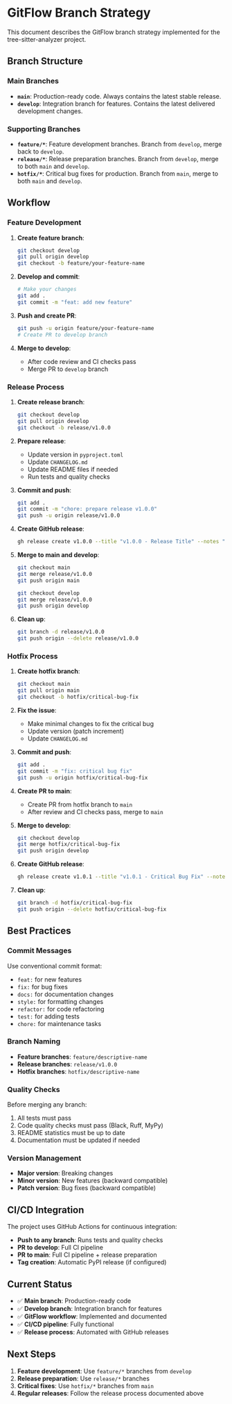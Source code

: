 # GitFlow Branch Strategy

This document describes the GitFlow branch strategy implemented for the tree-sitter-analyzer project.

## Branch Structure

### Main Branches

- **`main`**: Production-ready code. Always contains the latest stable release.
- **`develop`**: Integration branch for features. Contains the latest delivered development changes.

### Supporting Branches

- **`feature/*`**: Feature development branches. Branch from `develop`, merge back to `develop`.
- **`release/*`**: Release preparation branches. Branch from `develop`, merge to both `main` and `develop`.
- **`hotfix/*`**: Critical bug fixes for production. Branch from `main`, merge to both `main` and `develop`.

## Workflow

### Feature Development

1. **Create feature branch**:
   ```bash
   git checkout develop
   git pull origin develop
   git checkout -b feature/your-feature-name
   ```

2. **Develop and commit**:
   ```bash
   # Make your changes
   git add .
   git commit -m "feat: add new feature"
   ```

3. **Push and create PR**:
   ```bash
   git push -u origin feature/your-feature-name
   # Create PR to develop branch
   ```

4. **Merge to develop**:
   - After code review and CI checks pass
   - Merge PR to `develop` branch

### Release Process

1. **Create release branch**:
   ```bash
   git checkout develop
   git pull origin develop
   git checkout -b release/v1.0.0
   ```

2. **Prepare release**:
   - Update version in `pyproject.toml`
   - Update `CHANGELOG.md`
   - Update README files if needed
   - Run tests and quality checks

3. **Commit and push**:
   ```bash
   git add .
   git commit -m "chore: prepare release v1.0.0"
   git push -u origin release/v1.0.0
   ```

4. **Create GitHub release**:
   ```bash
   gh release create v1.0.0 --title "v1.0.0 - Release Title" --notes "Release notes"
   ```

5. **Merge to main and develop**:
   ```bash
   git checkout main
   git merge release/v1.0.0
   git push origin main
   
   git checkout develop
   git merge release/v1.0.0
   git push origin develop
   ```

6. **Clean up**:
   ```bash
   git branch -d release/v1.0.0
   git push origin --delete release/v1.0.0
   ```

### Hotfix Process

1. **Create hotfix branch**:
   ```bash
   git checkout main
   git pull origin main
   git checkout -b hotfix/critical-bug-fix
   ```

2. **Fix the issue**:
   - Make minimal changes to fix the critical bug
   - Update version (patch increment)
   - Update `CHANGELOG.md`

3. **Commit and push**:
   ```bash
   git add .
   git commit -m "fix: critical bug fix"
   git push -u origin hotfix/critical-bug-fix
   ```

4. **Create PR to main**:
   - Create PR from hotfix branch to `main`
   - After review and CI checks pass, merge to `main`

5. **Merge to develop**:
   ```bash
   git checkout develop
   git merge hotfix/critical-bug-fix
   git push origin develop
   ```

6. **Create GitHub release**:
   ```bash
   gh release create v1.0.1 --title "v1.0.1 - Critical Bug Fix" --notes "Hotfix release"
   ```

7. **Clean up**:
   ```bash
   git branch -d hotfix/critical-bug-fix
   git push origin --delete hotfix/critical-bug-fix
   ```

## Best Practices

### Commit Messages

Use conventional commit format:
- `feat:` for new features
- `fix:` for bug fixes
- `docs:` for documentation changes
- `style:` for formatting changes
- `refactor:` for code refactoring
- `test:` for adding tests
- `chore:` for maintenance tasks

### Branch Naming

- **Feature branches**: `feature/descriptive-name`
- **Release branches**: `release/v1.0.0`
- **Hotfix branches**: `hotfix/descriptive-name`

### Quality Checks

Before merging any branch:
1. All tests must pass
2. Code quality checks must pass (Black, Ruff, MyPy)
3. README statistics must be up to date
4. Documentation must be updated if needed

### Version Management

- **Major version**: Breaking changes
- **Minor version**: New features (backward compatible)
- **Patch version**: Bug fixes (backward compatible)

## CI/CD Integration

The project uses GitHub Actions for continuous integration:

- **Push to any branch**: Runs tests and quality checks
- **PR to develop**: Full CI pipeline
- **PR to main**: Full CI pipeline + release preparation
- **Tag creation**: Automatic PyPI release (if configured)

## Current Status

- ✅ **Main branch**: Production-ready code
- ✅ **Develop branch**: Integration branch for features
- ✅ **GitFlow workflow**: Implemented and documented
- ✅ **CI/CD pipeline**: Fully functional
- ✅ **Release process**: Automated with GitHub releases

## Next Steps

1. **Feature development**: Use `feature/*` branches from `develop`
2. **Release preparation**: Use `release/*` branches
3. **Critical fixes**: Use `hotfix/*` branches from `main`
4. **Regular releases**: Follow the release process documented above
